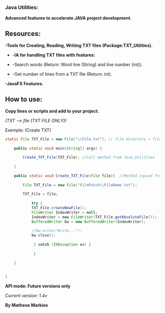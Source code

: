 ### **Java Utilities:**

 **Advanced features to accelerate JAVA project development.**


## Resources:

**-Tools for Creating, Reading, Writing TXT files (Package:TXT_Utilities).**

- -**IA for handling TXT files with features:**

-    -Search words (Return: Word line (String) and line number (int)).

-    -Get number of lines from a TXT file (Return: int).


**-JavaFX Features.**

## How to use:

**Copy lines or scripts and add to your project.**

*(TXT --> file (TXT FILE ONLY))*

Exemple: (Create TXT)
    
```java
static File TXT_File = new File("\\File.txt"); // file directory + file
    
    public static void main(String[] args) {
        
        Create_TXT_File(TXT_File); //Call method from Java_Utilities
        
    }
    
    public static void Create_TXT_File(File file){  //Method copied from Java_Utilities (TXT_Utilities)
        
        File TXT_File = new File("FilePatch\\FileName.txt");
        
        TXT_File = file;
        
            try {
            TXT_File.createNewFile();
            FileWriter IndexWriter = null;
            IndexWriter = new FileWriter(TXT_File.getAbsoluteFile());
            BufferedWriter bw = new BufferedWriter(IndexWriter);
            
            //bw.write("Write...");
            bw.close();  
            
             } catch (IOException ex) {
                 
             }
        
    }
    
    
}
```

**API mode: Future versions only**

*Current version: 1.4v*

**By Matheus Markies**
